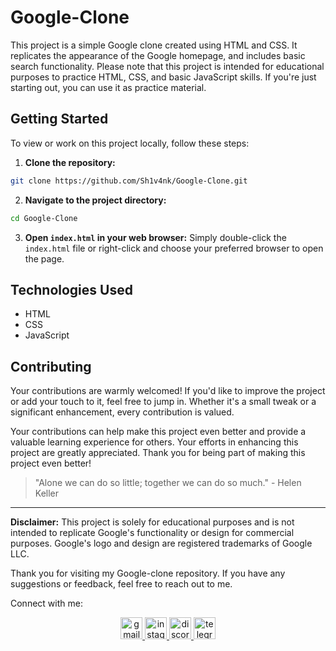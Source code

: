 # Google-Clone

This project is a simple Google clone created using HTML and CSS. It replicates the appearance of the Google homepage, and includes basic search functionality. Please note that this project is intended for educational purposes to practice HTML, CSS, and basic JavaScript skills. If you're just starting out, you can use it as practice material.

## Getting Started

To view or work on this project locally, follow these steps:

1. **Clone the repository:**
 ```bash
git clone https://github.com/Sh1v4nk/Google-Clone.git
 ```

2. **Navigate to the project directory:**
 ```bash
cd Google-Clone
 ```

3. **Open `index.html` in your web browser:**
Simply double-click the `index.html` file or right-click and choose your preferred browser to open the page.


## Technologies Used

- HTML
- CSS
- JavaScript

## Contributing

Your contributions are warmly welcomed! If you'd like to improve the project or add your touch to it, feel free to jump in. Whether it's a small tweak or a significant enhancement, every contribution is valued.

Your contributions can help make this project even better and provide a valuable learning experience for others. Your efforts in enhancing this project are greatly appreciated. Thank you for being part of making this project even better!

> "Alone we can do so little; together we can do so much." - Helen Keller

---

**Disclaimer:** This project is solely for educational purposes and is not intended to replicate Google's functionality or design for commercial purposes. Google's logo and design are registered trademarks of Google LLC.


Thank you for visiting my Google-clone repository. If you have any suggestions or feedback, feel free to reach out to me.

Connect with me:
<div align="center">
  <a href="mailto:shivankpandey113@gmail.com" target="_blank">
    <img src="https://img.shields.io/static/v1?message=Gmail&logo=gmail&label=&color=D14836&logoColor=white&labelColor=&style=for-the-badge" height="35" alt="gmail logo"  />
  </a>
  <a href="https://instagram.com/sh1v4nk_" target="_blank">
    <img src="https://img.shields.io/static/v1?message=Instagram&logo=instagram&label=&color=E4405F&logoColor=white&labelColor=&style=for-the-badge" height="35" alt="instagram logo"  />
  </a>
  <a href="https://discord.com/users/571299781096505344" target="_blank">
    <img src="https://img.shields.io/static/v1?message=Discord&logo=discord&label=&color=7289DA&logoColor=white&labelColor=&style=for-the-badge" height="35" alt="discord logo"  />
  </a>
  <a href="https://t.me/BlackGoku_69th" target="_blank">
    <img src="https://img.shields.io/static/v1?message=Telegram&logo=telegram&label=&color=2CA5E0&logoColor=white&labelColor=&style=for-the-badge" height="35" alt="telegram logo"  />
  </a>
</div>
